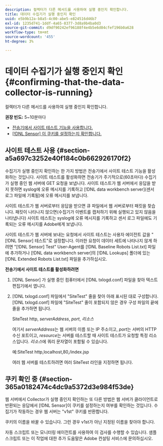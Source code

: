 ```yaml
---
description: 컬렉터가 다른 메서드를 사용하여 실행 중인지 확인합니다.
title: 데이터 수집기가 실행 중인지 확인
uuid: e5b9b12a-b8a5-4c00-abe5-e824516d46b7
exl-id: 1235d741-1ddf-4a65-8377-3d8a9b4ba0d3
source-git-commit: d9df90242ef96188f4e4b5e6d04cfef196b0a628
workflow-type: tm+mt
source-wordcount: '455'
ht-degree: 3%

---
```


# 데이터 수집기가 실행 중인지 확인{#confirming-that-the-data-collector-is-running}

컬렉터가 다른 메서드를 사용하여 실행 중인지 확인합니다.

**권장 빈도:** 5~10분마다

* [전송기에서 사이트 테스트 기능을 사용합니다.](../../../home/c-snsr-ovrvw/admin-sensor/c-data-cltr-rng.md#section-a5a697c3252e40f184c0b662926170f2)
* [ [!DNL Sensor] 이 쿠키를 설정하는지 확인합니다.](../../../home/c-snsr-ovrvw/admin-sensor/c-data-cltr-rng.md#section-365a0182474c4dc9a5372d3e984f53de)

## 사이트 테스트 사용 {#section-a5a697c3252e40f184c0b662926170f2}

수집기가 실행 중인지 확인하는 한 가지 방법은 전송기에서 사이트 테스트 기능을 활성화하는 것입니다. 사이트 테스트를 활성화하면 전송기가 주기적으로(60초마다) 수집기가 실행 중인 웹 서버에 GET 요청을 보냅니다. 사이트 테스트가 웹 서버에서 응답을 받지 못하면 syslog에 오류 메시지를 기록하고 [!DNL data workbench server](센서 로그 파일에 기록됨)에 오류 메시지를 보냅니다.

사이트 테스트가 웹 서버로부터 응답을 받으면 큐 파일에서 웹 서버로부터 패킷을 찾습니다. 패킷이 나타나지 않으면(수집기가 이벤트를 캡처하기 위해 실행되고 있지 않음을 나타냅니다) 사이트 테스트는 syslog에 오류 메시지를 기록하고 센서 로그 파일에도 기록되는 오류 메시지를 Adobe에게 보냅니다.

사이트 테스트가 웹 서버에 보내는 요청에서 사이트 테스트는 사용자 에이전트 값을 &quot;[!DNL Sensor] 테스트&quot;로 설정합니다. 이러한 요청이 데이터 세트에 나타나지 않게 하려면 &quot;[!DNL Sensor] Test&quot; User-Agent를 [!DNL Baseline Robots List.txt] 파일에 추가하거나 [!DNL data workbench server]의 [!DNL Lookups] 폴더에 있는 [!DNL Extended Robots List.txt] 파일을 추가하십시오.

**전송기에서 사이트 테스트를 활성화하려면**

1. [!DNL Sensor] 가 실행 중인 컴퓨터에서 [!DNL txlogd.conf] 파일을 찾아 텍스트 편집기에서 엽니다.

1. [!DNL txlogd.conf] 파일에서 &quot;SiteTest&quot; 줄을 찾아 아래 표시된 대로 구성합니다. [!DNL txlogd.conf] 파일에 &quot;SiteTest&quot; 줄이 포함되지 않은 경우 구성 파일의 끝에 줄을 추가하면 됩니다.

   SiteTest http, *serverAddress*, *port*, *리소스*

   여기서 *serverAddress*&#x200B;는 웹 서버의 이름 또는 IP 주소이고, *port*&#x200B;는 서버의 HTTP 수신 포트이고, *resource*&#x200B;는 서버를 테스트할 때 사이트 테스트가 요청할 특정 리소스입니다. *리소스*&#x200B;에 쿼리 문자열이 포함될 수 있습니다.

   예:SiteTest http,localhost,80,/index.jsp

   여러 웹 서버를 테스트하려면 여러 SiteTest 라인을 지정하면 됩니다.

## 쿠키 확인 중 {#section-365a0182474c4dc9a5372d3e984f53de}

웹 서버에서 Collector가 실행 중인지 확인하는 또 다른 방법은 웹 서버가 클라이언트로 반환되는 응답에서 [!DNL Sensor]이 쿠키를 설정하는지 여부를 확인하는 것입니다. 수집기가 작동하는 경우 웹 서버는 &quot;v1st&quot; 쿠키를 반환합니다.

쿠키의 이름을 바꿀 수 있습니다. 그런 경우 v1st가 아닌 지정된 이름을 찾아야 합니다.

자동 스크립트 또는 모니터링 에이전트를 사용하여 이 검사를 수행할 수 있습니다. 샘플 스크립트 또는 이 작업에 대한 추가 도움말은 Adobe 컨설팅 서비스에 문의하십시오.
